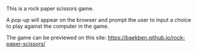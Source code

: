 This is a rock paper scissors game.

A pop-up will appear on the browser and prompt the user to input
a choice to play against the computer in the game.

The game can be previewed on this site: https://baekben.github.io/rock-paper-scissors/
